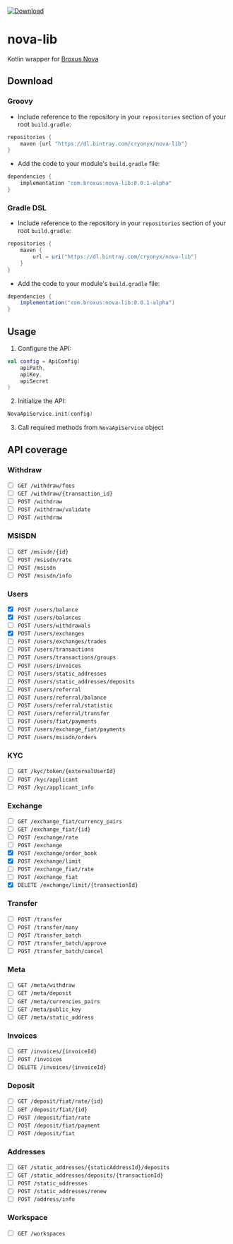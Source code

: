 [ ![Download](https://api.bintray.com/packages/cryonyx/nova-lib/nova-lib/images/download.svg) ](https://bintray.com/cryonyx/nova-lib/nova-lib/_latestVersion)

# nova-lib
Kotlin wrapper for [Broxus Nova](https://broxus.com/products/nova)

## Download
### Groovy
* Include reference to the repository in your `repositories` section of your root `build.gradle`:
```groovy
repositories {
    maven {url "https://dl.bintray.com/cryonyx/nova-lib"}
}
```
* Add the code to your module's `build.gradle` file:
```groovy
dependencies {
    implementation "com.broxus:nova-lib:0.0.1-alpha"
}
```
### Gradle DSL
* Include reference to the repository in your `repositories` section of your root `build.gradle`:
```groovy
repositories {
    maven {
        url = uri("https://dl.bintray.com/cryonyx/nova-lib")
    }
}
```
* Add the code to your module's `build.gradle` file:
```groovy
dependencies {
    implementation("com.broxus:nova-lib:0.0.1-alpha")
}
```

## Usage
1. Configure the API:
```kotlin
val config = ApiConfig(
    apiPath,
    apiKey,
    apiSecret
)
```
2. Initialize the API:
```kotlin
NovaApiService.init(config)
```
3. Call required methods from `NovaApiService` object

## API coverage

### Withdraw
* [ ] `GET /withdraw/fees`
* [ ] `GET /withdraw/{transaction_id}`
* [ ] `POST /withdraw`
* [ ] `POST /withdraw/validate`
* [ ] `POST /withdraw`

### MSISDN
* [ ] `GET /msisdn/{id}`
* [ ] `POST /msisdn/rate`
* [ ] `POST /msisdn`
* [ ] `POST /msisdn/info`

### Users
* [x] `POST /users/balance`
* [x] `POST /users/balances`
* [ ] `POST /users/withdrawals`
* [x] `POST /users/exchanges`
* [ ] `POST /users/exchanges/trades`
* [ ] `POST /users/transactions`
* [ ] `POST /users/transactions/groups`
* [ ] `POST /users/invoices`
* [ ] `POST /users/static_addresses`
* [ ] `POST /users/static_addresses/deposits`
* [ ] `POST /users/referral`
* [ ] `POST /users/referral/balance`
* [ ] `POST /users/referral/statistic`
* [ ] `POST /users/referral/transfer`
* [ ] `POST /users/fiat/payments`
* [ ] `POST /users/exchange_fiat/payments`
* [ ] `POST /users/msisdn/orders`

### KYC
* [ ] `GET /kyc/token/{externalUserId}`
* [ ] `POST /kyc/applicant`
* [ ] `POST /kyc/applicant_info`

### Exchange
* [ ] `GET /exchange_fiat/currency_pairs`
* [ ] `GET /exchange_fiat/{id}`
* [ ] `POST /exchange/rate`
* [ ] `POST /exchange`
* [x] `POST /exchange/order_book`
* [x] `POST /exchange/limit`
* [ ] `POST /exchange_fiat/rate`
* [ ] `POST /exchange_fiat`
* [x] `DELETE /exchange/limit/{transactionId}`

### Transfer
* [ ] `POST /transfer`
* [ ] `POST /transfer/many`
* [ ] `POST /transfer_batch`
* [ ] `POST /transfer_batch/approve`
* [ ] `POST /transfer_batch/cancel`

### Meta
* [ ] `GET /meta/withdraw`
* [ ] `GET /meta/deposit`
* [ ] `GET /meta/currencies_pairs`
* [ ] `GET /meta/public_key`
* [ ] `GET /meta/static_address`

### Invoices
* [ ] `GET /invoices/{invoiceId}`
* [ ] `POST /invoices`
* [ ] `DELETE /invoices/{invoiceId}`

### Deposit
* [ ] `GET /deposit/fiat/rate/{id}`
* [ ] `GET /deposit/fiat/{id}`
* [ ] `POST /deposit/fiat/rate`
* [ ] `POST /deposit/fiat/payment`
* [ ] `POST /deposit/fiat`

### Addresses
* [ ] `GET /static_addresses/{staticAddressId}/deposits`
* [ ] `GET /static_addresses/deposits/{transactionId}`
* [ ] `POST /static_addresses`
* [ ] `POST /static_addresses/renew`
* [ ] `POST /address/info`

### Workspace
* [ ] `GET /workspaces`
